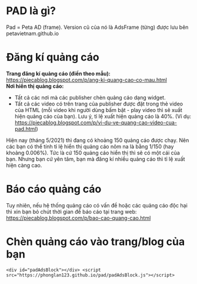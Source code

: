 # PAD là gì?
Pad = Peta AD (frame). Version cũ của nó là AdsFrame (từng) được lưu bên petavietnam.github.io

# Đăng kí quảng cáo
<b>Trang đăng kí quảng cáo (điền theo mẫu):</b> https://piecablog.blogspot.com/p/ang-ki-quang-cao-co-mau.html <br/>
<b>Nơi hiển thị quảng cáo:</b>
- Tất cả các nơi mà các publisher chèn quảng cáo dạng widget.
- Tất cả các video có trên trang của publisher được đặt trong thẻ video của HTML (mỗi video khi người dùng bấm bật - play video thì sẽ xuất hiện quảng cáo của bạn). Lưu ý, tỉ lệ xuất hiện quảng cáo là 40%. (Ví dụ: https://piecablog.blogspot.com/p/vi-du-ve-quang-cao-video-cua-pad.html)

Hiện nay (tháng 5/2021) thì đang có khoảng 150 quảng cáo được chạy. Nên các bạn có thể tính tỉ lệ hiển thị quảng cáo nôm na là bằng 1/150 (hay khoảng 0.006%). Tức là cứ 150 quảng cáo hiển thị thì sẽ có một cái của bạn. Nhưng bạn cứ yên tâm, bạn mà đăng kí nhiều quảng cáo thì tỉ lệ xuất hiện càng cao.

# Báo cáo quảng cáo
Tuy nhiên, nếu hệ thống quảng cáo có vấn đề hoặc các quảng cáo độc hại thì xin bạn bỏ chút thời gian để báo cáo tại trang web: https://piecablog.blogspot.com/p/bao-cao-quang-cao.html

# Chèn quảng cáo vào trang/blog của bạn
```
<div id="padAdsBlock"></div> <script src="https://phonglan123.github.io/pad/padAdsBlock.js"></script>
```
